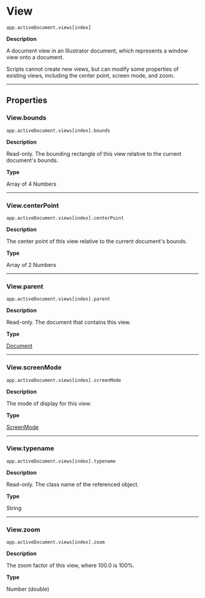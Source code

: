 # View

`app.activeDocument.views[index]`

**Description**

A document view in an Illustrator document, which represents a window view onto a document.

Scripts cannot create new views, but can modify some properties of existing views, including the center point, screen mode, and zoom.

---

## Properties

### View.bounds

`app.activeDocument.views[index].bounds`

**Description**

Read-only. The bounding rectangle of this view relative to the current document's bounds.

**Type**

Array of 4 Numbers

---

### View.centerPoint

`app.activeDocument.views[index].centerPoint`

**Description**

The center point of this view relative to the current document's bounds.

**Type**

Array of 2 Numbers

---

### View.parent

`app.activeDocument.views[index].parent`

**Description**

Read-only. The document that contains this view.

**Type**

[Document](Document.md#jsobjref-document)

---

### View.screenMode

`app.activeDocument.views[index].screenMode`

**Description**

The mode of display for this view.

**Type**

[ScreenMode](scripting-constants.md#jsobjref-scripting-constants-screenmode)

---

### View.typename

`app.activeDocument.views[index].typename`

**Description**

Read-only. The class name of the referenced object.

**Type**

String

---

### View.zoom

`app.activeDocument.views[index].zoom`

**Description**

The zoom factor of this view, where 100.0 is 100%.

**Type**

Number (double)
